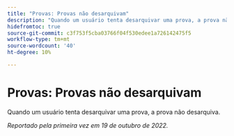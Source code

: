 ```yaml
---
title: "Provas: Provas não desarquivam"
description: "Quando um usuário tenta desarquivar uma prova, a prova não desarquiva."
hidefromtoc: true
source-git-commit: c3f753f5cba03766f04f530edee1a726142475f5
workflow-type: tm+mt
source-wordcount: '40'
ht-degree: 10%

---
```



# Provas: Provas não desarquivam

Quando um usuário tenta desarquivar uma prova, a prova não desarquiva.

_Reportado pela primeira vez em 19 de outubro de 2022._


